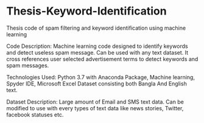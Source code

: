 # Thesis-Keyword-Identification
Thesis code of spam filtering and keyword identification using machine learning

Code Description: Machine learning code designed to identify keywords and detect useless spam message. Can be used with any text dataset. It cross references user selected advertisement terms to detect keywords and spam messages.

Technologies Used: Python 3.7 with Anaconda Package, Machine learning, Spyder IDE, Microsoft Excel Dataset consisting both Bangla And English text.

Dataset Description: Large amount of Email and SMS text data. Can be modified to use with every types of text data like news stories, Twitter, facebook statuses etc.



 
